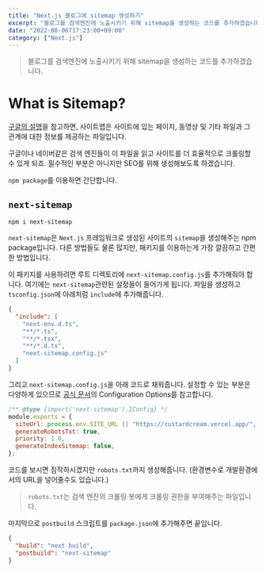 ```yaml
---
title: "Next.js 블로그에 sitemap 생성하기"
excerpt: "블로그를 검색엔진에 노출시키기 위해 sitemap을 생성하는 코드를 추가하겠습니다."
date: "2022-08-06T17:23:00+09:00"
category: ["Next.js"]
---
```


> 블로그를 검색엔진에 노출시키기 위해 sitemap을 생성하는 코드를 추가하겠습니다.

# What is Sitemap?

[구글의 설명](https://developers.google.com/search/docs/advanced/sitemaps/overview?hl=ko)을 참고하면, 사이트맵은 사이트에 있는 페이지, 동영상 및 기타 파일과 그 관계에 대한 정보를 제공하는 파일입니다.

구글이나 네이버같은 검색 엔진들이 이 파일을 읽고 사이트를 더 효율적으로 크롤링할 수 있게 되죠. 필수적인 부분은 아니지만 SEO를 위해 생성해보도록 하겠습니다.

`npm package`를 이용하면 간단합니다.

## `next-sitemap`

```code
npm i next-sitemap
```

`next-sitemap`은 `Next.js` 프레임워크로 생성된 사이트의 `sitemap`을 생성해주는 npm package입니다. 다른 방법들도 물론 많지만, 패키지를 이용하는게 가장 깔끔하고 간편한 방법입니다.

이 패키지를 사용하려면 루트 디렉토리에 `next-sitemap.config.js`를 추가해줘야 합니다. 여기에는 `next-sitemap`관련된 설정들이 들어가게 됩니다. 파일을 생성하고 `tsconfig.json`에 아래처럼 `include`에 추가해줍니다.

```json
{
  "include": [
    "next-env.d.ts",
    "**/*.ts",
    "**/*.tsx",
    "**/*.d.ts",
    "next-sitemap.config.js"
  ]
}
```

그리고 `next-sitemap.config.js`을 아래 코드로 채워줍니다. 설정할 수 있는 부분은 다양하게 있으므로 [공식 문서](https://www.npmjs.com/package/next-sitemap)의 Configuration Options를 참고합니다.

```js
/** @type {import('next-sitemap').IConfig} */
module.exports = {
  siteUrl: process.env.SITE_URL || "https://custardcream.vercel.app/",
  generateRobotsTxt: true,
  priority: 1.0,
  generateIndexSitemap: false,
};
```

코드를 보시면 짐작하시겠지만 `robots.txt`까지 생성해줍니다. (환경변수로 개발환경에서의 URL을 넣어줄수도 있습니다.)

> `robots.txt`는 검색 엔진의 크롤링 봇에게 크롤링 권한을 부여해주는 파일입니다.

마지막으로 `postbuild` 스크립트를 `package.json`에 추가해주면 끝입니다.

```json
{
  "build": "next build",
  "postbuild": "next-sitemap"
}
```

